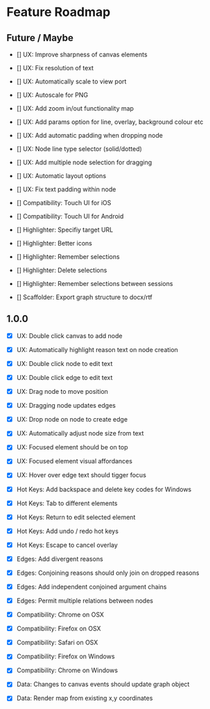 # Feature Roadmap

## Future / Maybe

  - [] UX: Improve sharpness of canvas elements
  - [] UX: Fix resolution of text
  - [] UX: Automatically scale to view port
  - [] UX: Autoscale for PNG
  - [] UX: Add zoom in/out functionality map
  - [] UX: Add params option for line, overlay, background colour etc
  - [] UX: Add automatic padding when dropping node
  - [] UX: Node line type selector (solid/dotted) 
  - [] UX: Add multiple node selection for dragging  
  - [] UX: Automatic layout options
  - [] UX: Fix text padding within node

  - [] Compatibility: Touch UI for iOS
  - [] Compatibility: Touch UI for Android

  - [] Highlighter: Specifiy target URL
  - [] Highlighter: Better icons
  - [] Highlighter: Remember selections
  - [] Highlighter: Delete selections
  - [] Highlighter: Remember selections between sessions

  - [] Scaffolder: Export graph structure to docx/rtf

## 1.0.0

  - [X] UX: Double click canvas to add node
  - [X] UX: Automatically highlight reason text on node creation
  - [X] UX: Double click node to edit text
  - [X] UX: Double click edge to edit text
  - [X] UX: Drag node to move position
  - [X] UX: Dragging node updates edges
  - [X] UX: Drop node on node to create edge
  - [X] UX: Automatically adjust node size from text
  - [X] UX: Focused element should be on top
  - [X] UX: Focused element visual affordances
  - [X] UX: Hover over edge text should tigger focus

  - [X] Hot Keys: Add backspace and delete key codes for Windows
  - [X] Hot Keys: Tab to different elements
  - [X] Hot Keys: Return to edit selected element
  - [X] Hot Keys: Add undo / redo hot keys
  - [X] Hot Keys: Escape to cancel overlay

  - [X] Edges: Add divergent reasons
  - [X] Edges: Conjoining reasons should only join on dropped reasons
  - [X] Edges: Add independent conjoined argument chains
  - [X] Edges: Permit multiple relations between nodes

  - [X] Compatibility: Chrome on OSX 
  - [X] Compatibility: Firefox on OSX  
  - [X] Compatibility: Safari on OSX
  - [X] Compatibility: Firefox on Windows  
  - [X] Compatibility: Chrome on Windows

  - [X] Data: Changes to canvas events should update graph object
  - [X] Data: Render map from existing x,y coordinates